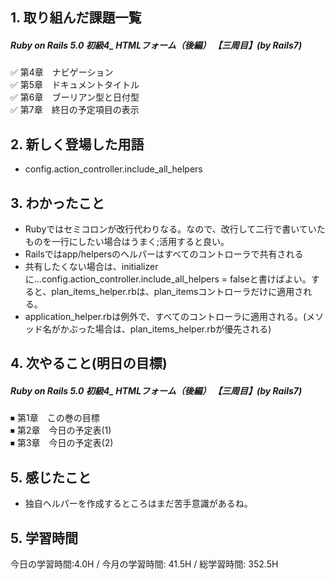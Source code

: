 ## 1. 取り組んだ課題一覧
##### Ruby on Rails 5.0 初級4_ HTMLフォーム（後編）   【三周目】(by Rails7)
✅ 第4章　ナビゲーション   
✅ 第5章　ドキュメントタイトル   
✅ 第6章　ブーリアン型と日付型   
✅ 第7章　終日の予定項目の表示

## 2. 新しく登場した用語
- config.action_controller.include_all_helpers

## 3. わかったこと
- Rubyではセミコロンが改行代わりなる。なので、改行して二行で書いていたものを一行にしたい場合はうまく;活用すると良い。
- Railsではapp/helpersのヘルパーはすべてのコントローラで共有される
- 共有したくない場合は、initializerに...config.action_controller.include_all_helpers = falseと書けばよい。すると、plan_items_helper.rbは、plan_itemsコントローラだけに適用される。
- application_helper.rbは例外で、すべてのコントローラに適用される。(メソッド名がかぶった場合は、plan_items_helper.rbが優先される)

## 4. 次やること(明日の目標) 
##### Ruby on Rails 5.0 初級4_ HTMLフォーム（後編）   【三周目】(by Rails7)
⏹ 第1章　この巻の目標  
⏹ 第2章　今日の予定表(1)  
⏹ 第3章　今日の予定表(2)  

## 5. 感じたこと
- 独自ヘルパーを作成するところはまだ苦手意識があるね。

## 5. 学習時間
今日の学習時間:4.0H / 今月の学習時間: 41.5H / 総学習時間: 352.5H　

